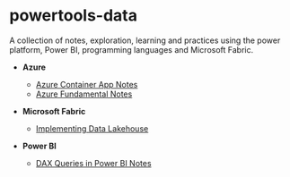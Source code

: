 ﻿# powertools-data
A collection of notes, exploration, learning and practices using the power platform, Power BI, programming languages and Microsoft Fabric. 

- **Azure**
  - [Azure Container App Notes](./azure/azure-container-apps-notes.md)
  - [Azure Fundamental Notes](./azure/azure-fundamentals-notes.md)

- **Microsoft Fabric**
  - [Implementing Data Lakehouse](./fabric/notes-guides/fabric-implementing-datalakehouse.md)

- **Power BI**
  - [DAX Queries in Power BI Notes](./powerbi/notes-guides/powerbi-daxqueries.md)
